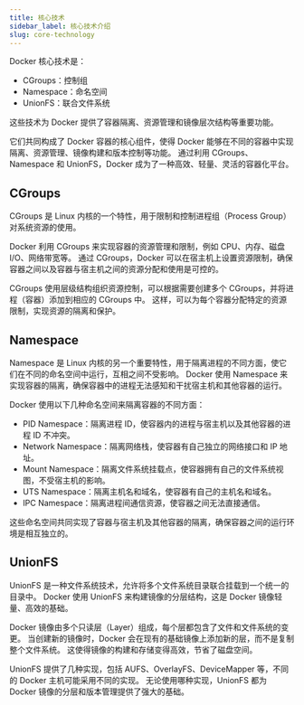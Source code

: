 ```yaml
---
title: 核心技术
sidebar_label: 核心技术介绍
slug: core-technology
---
```


Docker 核心技术是：

- CGroups：控制组
- Namespace：命名空间
- UnionFS：联合文件系统

这些技术为 Docker 提供了容器隔离、资源管理和镜像层次结构等重要功能。

它们共同构成了 Docker 容器的核心组件，使得 Docker 能够在不同的容器中实现隔离、资源管理、镜像构建和版本控制等功能。
通过利用 CGroups、Namespace 和 UnionFS，Docker 成为了一种高效、轻量、灵活的容器化平台。


## CGroups
CGroups 是 Linux 内核的一个特性，用于限制和控制进程组（Process Group）对系统资源的使用。

Docker 利用 CGroups 来实现容器的资源管理和限制，例如 CPU、内存、磁盘 I/O、网络带宽等。
通过 CGroups，Docker 可以在宿主机上设置资源限制，确保容器之间以及容器与宿主机之间的资源分配和使用是可控的。

CGroups 使用层级结构组织资源控制，可以根据需要创建多个 CGroups，并将进程（容器）添加到相应的 CGroups 中。
这样，可以为每个容器分配特定的资源限制，实现资源的隔离和保护。


## Namespace
Namespace 是 Linux 内核的另一个重要特性，用于隔离进程的不同方面，使它们在不同的命名空间中运行，互相之间不受影响。
Docker 使用 Namespace 来实现容器的隔离，确保容器中的进程无法感知和干扰宿主机和其他容器的运行。

Docker 使用以下几种命名空间来隔离容器的不同方面：
- PID Namespace：隔离进程 ID，使容器内的进程与宿主机以及其他容器的进程 ID 不冲突。
- Network Namespace：隔离网络栈，使容器有自己独立的网络接口和 IP 地址。
- Mount Namespace：隔离文件系统挂载点，使容器拥有自己的文件系统视图，不受宿主机的影响。
- UTS Namespace：隔离主机名和域名，使容器有自己的主机名和域名。
- IPC Namespace：隔离进程间通信资源，使容器之间无法直接通信。

这些命名空间共同实现了容器与宿主机及其他容器的隔离，确保容器之间的运行环境是相互独立的。


## UnionFS
UnionFS 是一种文件系统技术，允许将多个文件系统目录联合挂载到一个统一的目录中。
Docker 使用 UnionFS 来构建镜像的分层结构，这是 Docker 镜像轻量、高效的基础。

Docker 镜像由多个只读层（Layer）组成，每个层都包含了文件和文件系统的变更。
当创建新的镜像时，Docker 会在现有的基础镜像上添加新的层，而不是复制整个文件系统。
这使得镜像的构建和存储变得高效，节省了磁盘空间。

UnionFS 提供了几种实现，包括 AUFS、OverlayFS、DeviceMapper 等，不同的 Docker 主机可能采用不同的实现。
无论使用哪种实现，UnionFS 都为 Docker 镜像的分层和版本管理提供了强大的基础。
